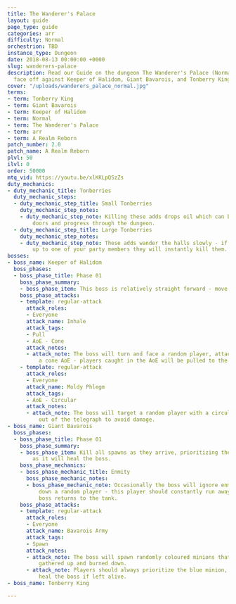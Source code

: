 ```yaml
---
title: The Wanderer's Palace
layout: guide
page_type: guide
categories: arr
difficulty: Normal
orchestrion: TBD
instance_type: Dungeon
date: 2018-08-13 00:00:00 +0000
slug: wanderers-palace
description: Read our Guide on the dungeon The Wanderer's Palace (Normal) where you'll
  face off against Keeper of Halidom, Giant Bavarois, and Tonberry King.
cover: "/uploads/wanderers_palace_normal.jpg"
terms:
- term: Tonberry King
- term: Giant Bavarois
- term: Keeper of Halidom
- term: Normal
- term: The Wanderer's Palace
- term: arr
- term: A Realm Reborn
patch_number: 2.0
patch_name: A Realm Reborn
plvl: 50
ilvl: 0
order: 50000
mtq_vid: https://youtu.be/xlKKLpQSzZs
duty_mechanics:
- duty_mechanic_title: Tonberries
  duty_mechanic_steps:
  - duty_mechanic_step_title: Small Tonberries
    duty_mechanic_step_notes:
    - duty_mechanic_step_note: Killing these adds drops oil which can be used to open
        doors and progress through the dungeon.
  - duty_mechanic_step_title: Large Tonberries
    duty_mechanic_step_notes:
    - duty_mechanic_step_note: These adds wander the halls slowly - if they catch
        up to one of your party members they will instantly kill them.
bosses:
- boss_name: Keeper of Halidom
  boss_phases:
  - boss_phase_title: Phase 01
    boss_phase_summary:
    - boss_phase_item: This boss is relatively straight forward - move out of AoEs.
    boss_phase_attacks:
    - template: regular-attack
      attack_roles:
      - Everyone
      attack_name: Inhale
      attack_tags:
      - Pull
      - AoE - Cone
      attack_notes:
      - attack_note: The boss will turn and face a random player, attacking them with
          a cone AoE - players caught in the AoE will be pulled to the boss.
    - template: regular-attack
      attack_roles:
      - Everyone
      attack_name: Moldy Phlegm
      attack_tags:
      - AoE - Circular
      attack_notes:
      - attack_note: The boss will target a random player with a circular AoE - move
          out of the telegraph to avoid damage.
- boss_name: Giant Bavarois
  boss_phases:
  - boss_phase_title: Phase 01
    boss_phase_summary:
    - boss_phase_item: Kill all spawns as they arrive, prioritizing the blue one,
        as it will heal the boss.
    boss_phase_mechanics:
    - boss_phase_mechanic_title: Enmity
      boss_phase_mechanic_notes:
      - boss_phase_mechanic_note: Occasionally the boss will ignore enmity and chase
          down a random player - this player should constantly run away until the
          boss returns to the tank.
    boss_phase_attacks:
    - template: regular-attack
      attack_roles:
      - Everyone
      attack_name: Bavarois Army
      attack_tags:
      - Spawn
      attack_notes:
      - attack_note: The boss will spawn randomly coloured minions that should be
          gathered up and burned down.
      - attack_note: Players should always prioritize the blue minion, as it will
          heal the boss if left alive.
- boss_name: Tonberry King

---
```

